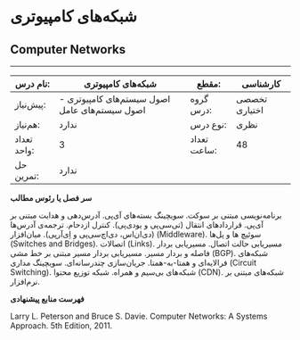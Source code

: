 # شبکه‌های کامپیوتری
## Computer Networks
_______________________________________________________________________________
| نام درس:    | شبکه‌های کامپیوتری                              | مقطع:       | کارشناسی      |
| ----------- | ----------------------------------------------- | ----------- | ------------- |
| پیش‌نیاز:   | اصول سیستم‌های کامپیوتری -  اصول سیستم‌های عامل | گروه درس:   | تخصصی اختیاری |
| هم‌نیاز:    | ندارد                                           | نوع درس:    | نظری          |
| تعداد واحد: | 3                                               | تعداد ساعت: | 48            |
| حل تمرین:   |  ندارد                                          |             |               |

**سر فصل یا رئوس مطالب**

برنامه‌نویسی مبتنی بر سوکت. سویچینگ بسته‌های آی‌پی. آدرس‌دهی و هدایت مبتنی بر آی‌پی. قراردادهای انتقال (تی‌سی‌پی و یو‌دی‌پی‌). کنترل ازدحام. ترجمه‌ی آدرس‌ها (دی‌ان‌اس‌، دی‌اچ‌سی‌پی و اِی‌آر‌پی‌). میان‌افزار (Middleware). سوئیچ ها و پل‌ها (Switches and Bridges). اتصالات (Links). مسیریابی حالت اتصال. مسیریابی بردار فاصله و بردار مسیر. مسیریابی بردار مسیر مبتنی بر خط مشی (BGP). شبکه‌های فرالایه‌ای و همتا-به-همتا. جریان‌سازی چندرسانه‌ای. سویچینگ مداری (Circuit Switching). شبکه‌های بی‌سیم و همراه. شبکه توزیع محتوا (CDN). شبکه‌های مبتنی بر نرم‌‌افزار.

**فهرست منابع پیشنهادی**

Larry L. Peterson and Bruce S. Davie. Computer Networks: A Systems Approach. 5th Edition, 2011.
